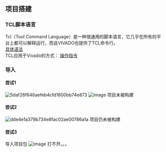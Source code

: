 ## 项目搭建
### TCL脚本语言
Tcl（Tool Command Language）是一种很通用的脚本语言，它几乎在所有的平台上都可以解释运行，而且VIVADO也提供了TCL命令行。    
[具体语法](https://blog.csdn.net/long_fly/article/details/78897158)   
TCL应用于Vivado的方式：
[操作指令](https://blog.csdn.net/Cwh15159423381/article/details/143451994)

### 导入
#### 尝试1
![5daf26f646aefeb4cfd1600bb74e873](https://github.com/user-attachments/assets/69be95c0-8cfe-4115-a314-33340c29b237)
![image](https://github.com/user-attachments/assets/d779df72-d870-428b-a9d5-7c4ba16ceb86)
项目未被构建
#### 尝试2
![dde4e1a379b734e8fac02ae00786a1a](https://github.com/user-attachments/assets/35efb5f8-1af6-4576-8bf4-dfbdb802c606)
项目仍未被构建
#### 尝试3
导入项目包
![image](https://github.com/user-attachments/assets/543c6427-2061-416f-82af-92787c00ac9a)
打不开。。。
